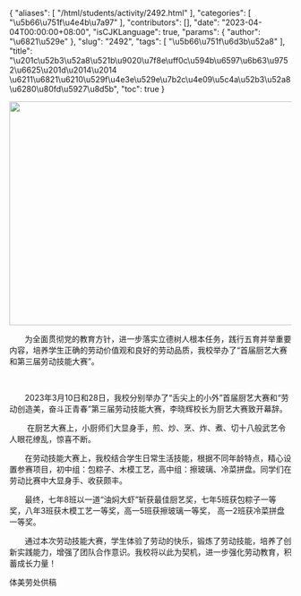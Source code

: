{
    "aliases": [
        "/html/students/activity/2492.html"
    ],
    "categories": [
        "\u5b66\u751f\u4e4b\u7a97"
    ],
    "contributors": [],
    "date": "2023-04-04T00:00:00+08:00",
    "isCJKLanguage": true,
    "params": {
        "author": "\u6821\u529e"
    },
    "slug": "2492",
    "tags": [
        "\u5b66\u751f\u6d3b\u52a8"
    ],
    "title": "\u201c\u52b3\u52a8\u521b\u9020\u7f8e\uff0c\u594b\u6597\u6b63\u9752\u6625\u201d\u2014\u2014 \u6211\u6821\u6210\u529f\u4e3e\u529e\u7b2c\u4e09\u5c4a\u52b3\u52a8\u6280\u80fd\u5927\u8d5b",
    "toc": true
}


<img
    src="https://cdn.tfls.online/mirror/full/ad225349b0bf3f10797f071edd0e2c8a8498c703.jpg"
    style="display:block;margin-left:auto;margin-right:auto;"
    decoding="async"
    fetchpriority="auto"
    loading="lazy"
    height="400"
    width="600"
/>




        为全面贯彻党的教育方针，进一步落实立德树人根本任务，践行五育并举重要内容，培养学生正确的劳动价值观和良好的劳动品质，我校举办了“首届厨艺大赛和第三届劳动技能大赛”。




      




        2023年3月10日和28日，我校分别举办了“舌尖上的小外”首届厨艺大赛和“劳动创造美，奋斗正青春”第三届劳动技能大赛，李晓辉校长为厨艺大赛致开幕辞。




  




        在厨艺大赛上，小厨师们大显身手，煎、炒、烹、炸、煮、切十八般武艺令人眼花缭乱，惊喜不断。

  





  





        在劳动技能大赛上，我校结合学生日常生活技能，根据不同年龄特点，精心设置参赛项目，初中组：包粽子、木模工艺，高中组：擦玻璃、冷菜拼盘。同学们在劳动比赛中大显身手、收获颇丰。




  





  





        最终，七年8班以一道“油焖大虾”斩获最佳厨艺奖，七年5班获包粽子一等奖，八年3班获木模工艺一等奖，高一5班获擦玻璃一等奖， 高一2班获冷菜拼盘一等奖。




  





        通过本次劳动技能大赛，学生体验了劳动的快乐，锻炼了劳动技能，培养了创新实践能力，增强了团队合作意识。我校将以此为契机，进一步强化劳动教育，积蓄成长力量！




  





  





 体美劳处供稿


